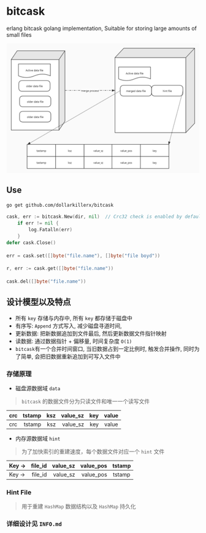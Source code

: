# bitcask
erlang bitcask golang implementation,
Suitable for storing large amounts of small files

![](./README/BitCask.jpg)

## Use
`go get github.com/dollarkillerx/bitcask`

```go
cask, err := bitcask.New(dir, nil)  // Crc32 check is enabled by default
	if err != nil {
		log.Fatalln(err)
	}
defer cask.Close()

err = cask.set([]byte("file.name"), []byte("file boyd"))

r, err := cask.get([]byte("file.name"))

cask.del([]byte("file.name"))
```

## 设计模型以及特点
- 所有 `key` 存储与内存中, 所有 `key` 都存储于磁盘中
- 有序写: `Append` 方式写入, 减少磁盘寻道时间, 
- 更新数据: 把新数据追加到文件最后, 然后更新数据文件指针映射
- 读数据: 通过数据指针 + 偏移量, 时间复杂度 `O(1)`
- `bitcask`有一个合并时间窗口, 当旧数据占到一定比例时, 触发合并操作, 同时为了简单, 会把旧数据重新追加到可写入文件中

### 存储原理
- 磁盘源数据域 `data`
> `bitcask` 的数据文件分为只读文件和唯一一个读写文件

| crc | tstamp | ksz | value_sz| key | value |
| :-----| ----: | ----: | ----: | ----: | :----: |
| crc | tstamp | ksz | value_sz| key | value |

- 内存源数据域 `hint`
> 为了加快索引的重建速度，每个数据文件对应一个 `hint` 文件

| Key ->  | file_id | value_sz | value_pos| tstamp | 
| :-----| ----: | ----: | ----: | :----: |
| Key ->  | file_id | value_sz | value_pos| tstamp | 

### Hint File
> 用于重建 `HashMap` 数据结构以及 `HashMap` 持久化


### 详细设计见 `INFO.md`
